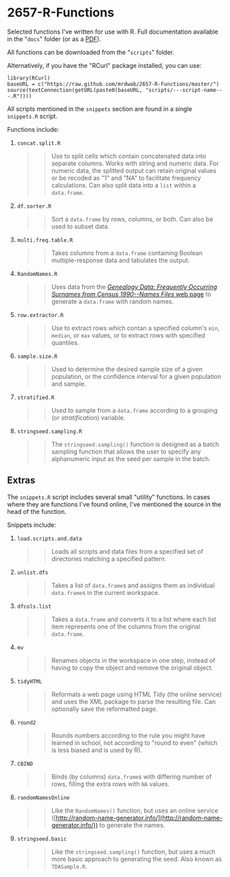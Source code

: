 2657-R-Functions
================

Selected functions I've written for use with R. Full documentation available in the "`docs`" folder (or as a [PDF](https://github.com/mrdwab/2657-R-Functions/blob/master/docs/2657-Functions.pdf?raw=true)). 

All functions can be downloaded from the "`scripts`" folder.

Alternatively, if you have the "RCurl" package installed, you can use:

    library(RCurl)
    baseURL = c("https://raw.github.com/mrdwab/2657-R-Functions/master/")
    source(textConnection(getURL(paste0(baseURL, "scripts/---script-name---.R"))))
    
All scripts mentioned in the `snippets` section are found in a single `snippets.R` script.

Functions include:
    
1. `concat.split.R`

    >> Use to split cells which contain concatenated data into separate columns. Works with string and numeric data. For numeric data, the splitted output can retain original values or be recoded as "1" and "NA" to facilitate frequency calculations. Can also split data into a `list` within a `data.frame`.
    
1. `df.sorter.R`

    >> Sort a `data.frame` by rows, columns, or both. Can also be used to subset data.
    
1. `multi.freq.table.R`

    >> Takes columns from a `data.frame` containing Boolean multiple-response data and tabulates the output.
    
1. `RandomNames.R`

    >> Uses data from the [*Genealogy Data: Frequently Occurring Surnames from Census 1990--Names Files* web page](http://www.census.gov/genealogy/www/data/1990surnames/names_files.html) to generate a `data.frame` with random names.

1. `row.extractor.R`

    >> Use to extract rows which contan a specified column's `min`, `median`, or `max` values, or to extract rows with specified quantiles.

1. `sample.size.R`

    >> Used to determine the desired sample size of a given population, or the confidence interval for a given population and sample. 
    
1. `stratified.R`

    >> Used to sample from a `data.frame` according to a grouping (or *stratification*) variable.
    
1. `stringseed.sampling.R`

    >> The `stringseed.sampling()` function is designed as a batch sampling function that allows the user to specify any alphanumeric input as the seed per sample in the batch.

## Extras

The `snippets.R` script includes several small "utility" functions. In cases where they are functions I've found online, I've mentioned the source in the head of the function.

Snippets include:

1. `load.scripts.and.data`

    >> Loads all scripts and data files from a specified set of directories matching a specified pattern.

1. `unlist.dfs`

    >> Takes a list of `data.frame`s and assigns them as individual `data.frame`s in the current workspace.

1. `dfcols.list`

    >> Takes a `data.frame` and converts it to a list where each list item represents one of the columns from the original `data.frame`.

1. `mv`

    >> Renames objects in the workspace in one step, instead of having to copy the object and remove the original object.
    
1. `tidyHTML`

    >> Reformats a web page using HTML Tidy (the online service) and uses the XML package to parse the resulting file. Can optionally save the reformatted page.

1. `round2`

    >> Rounds numbers according to the rule you might have learned in school, not according to "round to even" (which is less biased and is used by R).
    
1. `CBIND`

    >> Binds (by columns) `data.frame`s with differing number of rows, filling the extra rows with `NA` values. 
    
1. `randomNamesOnline`

    >> Like the `RandomNames()` function, but uses an online service ([http://random-name-generator.info/](http://random-name-generator.info/)) to generate the names.
    
1. `stringseed.basic`

    >> Like the `stringseed.sampling()` function, but uses a much more basic approach to generating the seed. Also known as `TDASample.R`.
    